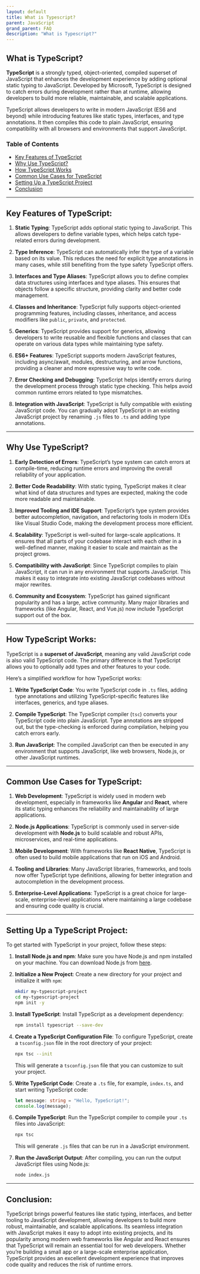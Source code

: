 ```yaml
---
layout: default
title: What is Typescript?
parent: JavaScript
grand_parent: FAQ
description: "What is Typescript?"
---
```


## What is TypeScript?

**TypeScript** is a strongly typed, object-oriented, compiled superset of JavaScript that enhances the development
experience by adding optional static typing to JavaScript. Developed by Microsoft, TypeScript is designed to catch
errors during development rather than at runtime, allowing developers to build more reliable, maintainable, and scalable
applications.

TypeScript allows developers to write in modern JavaScript (ES6 and beyond) while introducing features like static
types, interfaces, and type annotations. It then compiles this code to plain JavaScript, ensuring compatibility with all
browsers and environments that support JavaScript.

### Table of Contents

- [Key Features of TypeScript](#key-features-of-typescript)
- [Why Use TypeScript?](#why-use-typescript)
- [How TypeScript Works](#how-typescript-works)
- [Common Use Cases for TypeScript](#common-use-cases-for-typescript)
- [Setting Up a TypeScript Project](#setting-up-a-typescript-project)
- [Conclusion](#conclusion)

---

## Key Features of TypeScript:

1. **Static Typing**: TypeScript adds optional static typing to JavaScript. This allows developers to define variable
   types, which helps catch type-related errors during development.

2. **Type Inference**: TypeScript can automatically infer the type of a variable based on its value. This reduces the
   need for explicit type annotations in many cases, while still benefiting from the type safety TypeScript offers.

3. **Interfaces and Type Aliases**: TypeScript allows you to define complex data structures using interfaces and type
   aliases. This ensures that objects follow a specific structure, providing clarity and better code management.

4. **Classes and Inheritance**: TypeScript fully supports object-oriented programming features, including classes,
   inheritance, and access modifiers like `public`, `private`, and `protected`.

5. **Generics**: TypeScript provides support for generics, allowing developers to write reusable and flexible functions
   and classes that can operate on various data types while maintaining type safety.

6. **ES6+ Features**: TypeScript supports modern JavaScript features, including async/await, modules, destructuring, and
   arrow functions, providing a cleaner and more expressive way to write code.

7. **Error Checking and Debugging**: TypeScript helps identify errors during the development process through static type
   checking. This helps avoid common runtime errors related to type mismatches.

8. **Integration with JavaScript**: TypeScript is fully compatible with existing JavaScript code. You can gradually
   adopt TypeScript in an existing JavaScript project by renaming `.js` files to `.ts` and adding type annotations.

---

## Why Use TypeScript?

1. **Early Detection of Errors**: TypeScript’s type system can catch errors at compile-time, reducing runtime errors and
   improving the overall reliability of your application.

2. **Better Code Readability**: With static typing, TypeScript makes it clear what kind of data structures and types are
   expected, making the code more readable and maintainable.

3. **Improved Tooling and IDE Support**: TypeScript’s type system provides better autocompletion, navigation, and
   refactoring tools in modern IDEs like Visual Studio Code, making the development process more efficient.

4. **Scalability**: TypeScript is well-suited for large-scale applications. It ensures that all parts of your codebase
   interact with each other in a well-defined manner, making it easier to scale and maintain as the project grows.

5. **Compatibility with JavaScript**: Since TypeScript compiles to plain JavaScript, it can run in any environment that
   supports JavaScript. This makes it easy to integrate into existing JavaScript codebases without major rewrites.

6. **Community and Ecosystem**: TypeScript has gained significant popularity and has a large, active community. Many
   major libraries and frameworks (like Angular, React, and Vue.js) now include TypeScript support out of the box.

---

## How TypeScript Works:

TypeScript is a **superset of JavaScript**, meaning any valid JavaScript code is also valid TypeScript code. The primary
difference is that TypeScript allows you to optionally add types and other features to your code.

Here’s a simplified workflow for how TypeScript works:

1. **Write TypeScript Code**: You write TypeScript code in `.ts` files, adding type annotations and utilizing
   TypeScript-specific features like interfaces, generics, and type aliases.

2. **Compile TypeScript**: The TypeScript compiler (`tsc`) converts your TypeScript code into plain JavaScript. Type
   annotations are stripped out, but the type-checking is enforced during compilation, helping you catch errors early.

3. **Run JavaScript**: The compiled JavaScript can then be executed in any environment that supports JavaScript, like
   web browsers, Node.js, or other JavaScript runtimes.

---

## Common Use Cases for TypeScript:

1. **Web Development**: TypeScript is widely used in modern web development, especially in frameworks like **Angular**
   and **React**, where its static typing enhances the reliability and maintainability of large applications.

2. **Node.js Applications**: TypeScript is commonly used in server-side development with **Node.js** to build scalable
   and robust APIs, microservices, and real-time applications.

3. **Mobile Development**: With frameworks like **React Native**, TypeScript is often used to build mobile applications
   that run on iOS and Android.

4. **Tooling and Libraries**: Many JavaScript libraries, frameworks, and tools now offer TypeScript type definitions,
   allowing for better integration and autocompletion in the development process.

5. **Enterprise-Level Applications**: TypeScript is a great choice for large-scale, enterprise-level applications where
   maintaining a large codebase and ensuring code quality is crucial.

---

## Setting Up a TypeScript Project:

To get started with TypeScript in your project, follow these steps:

1. **Install Node.js and npm**: Make sure you have Node.js and npm installed on your machine. You can download Node.js
   from [here](https://nodejs.org/).

2. **Initialize a New Project**: Create a new directory for your project and initialize it with `npm`:
   ```bash
   mkdir my-typescript-project
   cd my-typescript-project
   npm init -y
   ```

3. **Install TypeScript**: Install TypeScript as a development dependency:
   ```bash
   npm install typescript --save-dev
   ```

4. **Create a TypeScript Configuration File**: To configure TypeScript, create a `tsconfig.json` file in the root
   directory of your project:
   ```bash
   npx tsc --init
   ```

   This will generate a `tsconfig.json` file that you can customize to suit your project.

5. **Write TypeScript Code**: Create a `.ts` file, for example, `index.ts`, and start writing TypeScript code:
   ```typescript
   let message: string = "Hello, TypeScript!";
   console.log(message);
   ```

6. **Compile TypeScript**: Run the TypeScript compiler to compile your `.ts` files into JavaScript:
   ```bash
   npx tsc
   ```

   This will generate `.js` files that can be run in a JavaScript environment.

7. **Run the JavaScript Output**: After compiling, you can run the output JavaScript files using Node.js:
   ```bash
   node index.js
   ```

---

## Conclusion:

TypeScript brings powerful features like static typing, interfaces, and better tooling to JavaScript development,
allowing developers to build more robust, maintainable, and scalable applications. Its seamless integration with
JavaScript makes it easy to adopt into existing projects, and its popularity among modern web frameworks like Angular
and React ensures that TypeScript will remain an essential tool for web developers. Whether you’re building a small app
or a large-scale enterprise application, TypeScript provides an excellent development experience that improves code
quality and reduces the risk of runtime errors.  